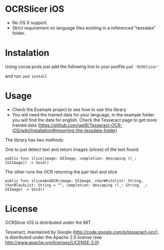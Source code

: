 OCRSlicer iOS 
=================

- No OS X support.
- Strict requirement on language files existing in a referenced "tessdata" folder.

Instalation
=================

Using cocoa pods just add the following line to your podfile
```pod 'OCRSlicer'```

and run: 
```pod install```


Usage
=================
- Check the Example project to see how to use this library
- You will need the trained data for your language, in the example folder you will find the data for english. Check the Tesseract page to get more trained data (https://github.com/gali8/Tesseract-OCR-iOS/wiki/Installation#importing-the-tessdata-folder)

The library has two methods:

One to just detect text and return images (slices) of the text found

```public func slice(image: UIImage, completion: @escaping ((_: [UIImage]) -> Void))```

The other runs the OCR returning the pair text and slice

```public func sliceaAndOCR(image: UIImage, charWhitelist: String, charBlackList: String = "", completion: @escaping ((_: String, _: UIImage) -> Void))```


License
=================

OCRSlicer iOS is distributed under the MIT

Tesseract, maintained by Google (http://code.google.com/p/tesseract-ocr/), is
distributed under the Apache 2.0 license (see
http://www.apache.org/licenses/LICENSE-2.0).
